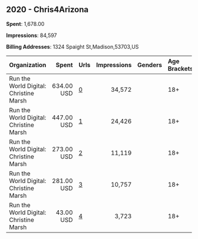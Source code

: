 ## 2020 - Chris4Arizona 
**Spent**: 1,678.00

**Impressions**: 84,597

**Billing Addresses**: 1324 Spaight St,Madison,53703,US

|Organization|Spent|Urls|Impressions|Genders|Age Brackets|Country Codes|
|:---|---:|:---|---:|:---|:---|:---|
|Run the World Digital: Christine Marsh|634.00 USD|[0](https://www.snap.com/political-ads/asset/520e9aa7ada3d079035ee8e1be0fb428471846da8a5307c6c1ef299ab416550a?mediaType=mp4)|34,572||18+|united states|
|Run the World Digital: Christine Marsh|447.00 USD|[1](https://www.snap.com/political-ads/asset/c3bda1ac79d38779667dc1f3be12aeeae40b88a78a930f01046f2d38453d3288?mediaType=mp4)|24,426||18+|united states|
|Run the World Digital: Christine Marsh|273.00 USD|[2](https://www.snap.com/political-ads/asset/c3bda1ac79d38779667dc1f3be12aeeae40b88a78a930f01046f2d38453d3288?mediaType=mp4)|11,119||18+|united states|
|Run the World Digital: Christine Marsh|281.00 USD|[3](https://www.snap.com/political-ads/asset/520e9aa7ada3d079035ee8e1be0fb428471846da8a5307c6c1ef299ab416550a?mediaType=mp4)|10,757||18+|united states|
|Run the World Digital: Christine Marsh|43.00 USD|[4](https://www.snap.com/political-ads/asset/2fbeec312ee8ce0601c2ed53e0137429c3b1f86234b37954499341b9bffa2029?mediaType=mp4)|3,723||18+|united states|
